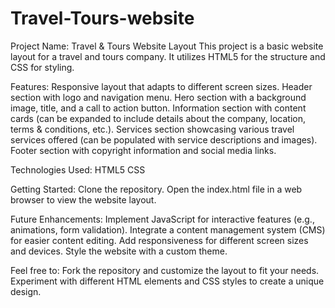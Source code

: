 # Travel-Tours-website
Project Name: Travel &amp; Tours Website Layout 
This project is a basic website layout for a travel and tours company. It utilizes HTML5 for the structure and CSS for styling.

Features:
Responsive layout that adapts to different screen sizes.
Header section with logo and navigation menu.
Hero section with a background image, title, and a call to action button.
Information section with content cards (can be expanded to include details about the company, location, terms & conditions, etc.).
Services section showcasing various travel services offered (can be populated with service descriptions and images).
Footer section with copyright information and social media links.


Technologies Used:
HTML5
CSS

Getting Started:
Clone the repository.
Open the index.html file in a web browser to view the website layout.

Future Enhancements:
Implement JavaScript for interactive features (e.g., animations, form validation).
Integrate a content management system (CMS) for easier content editing.
Add responsiveness for different screen sizes and devices.
Style the website with a custom theme.

Feel free to:
Fork the repository and customize the layout to fit your needs.
Experiment with different HTML elements and CSS styles to create a unique design.
